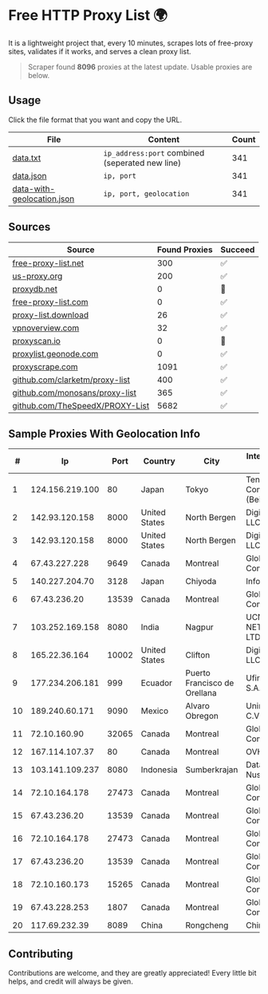 
# Free HTTP Proxy List 🌍

It is a lightweight project that, every 10 minutes, scrapes lots of free-proxy sites, validates if it works, and serves a clean proxy list.


> Scraper found **8096** proxies at the latest update. Usable proxies are below.

## Usage

Click the file format that you want and copy the URL.


|File|Content|Count|
|----|-------|-----|
|[data.txt](https://raw.githubusercontent.com/themiralay/Proxy-List-World/master/data.txt)|`ip_address:port` combined (seperated new line)|341|
|[data.json](https://raw.githubusercontent.com/themiralay/Proxy-List-World/master/data.json)|`ip, port`|341|
|[data-with-geolocation.json](https://raw.githubusercontent.com/themiralay/Proxy-List-World/master/data-with-geolocation.json)|`ip, port, geolocation`|341|

## Sources

|Source|Found Proxies|Succeed|
|------|-------------|-------|
|[free-proxy-list.net](https://free-proxy-list.net)|300|✅|
|[us-proxy.org](https://www.us-proxy.org)|200|✅|
|[proxydb.net](http://proxydb.net)|0|🚫|
|[free-proxy-list.com](https://free-proxy-list.com/?page=&port=&type%5B%5D=http&type%5B%5D=https&up_time=0&search=Search)|0|✅|
|[proxy-list.download](https://www.proxy-list.download/HTTP)|26|✅|
|[vpnoverview.com](https://vpnoverview.com/privacy/anonymous-browsing/free-proxy-servers)|32|✅|
|[proxyscan.io](https://www.proxyscan.io)|0|🚫|
|[proxylist.geonode.com](https://proxylist.geonode.com/api/proxy-list?limit=300&page=1&sort_by=lastChecked&sort_type=desc&protocols=http,https)|0|✅|
|[proxyscrape.com](https://api.proxyscrape.com/v2/?request=displayproxies&protocol=http&timeout=10000&country=all&ssl=all&anonymity=all)|1091|✅|
|[github.com/clarketm/proxy-list](https://raw.githubusercontent.com/clarketm/proxy-list/master/proxy-list-raw.txt)|400|✅|
|[github.com/monosans/proxy-list](https://raw.githubusercontent.com/monosans/proxy-list/main/proxies/http.txt)|365|✅|
|[github.com/TheSpeedX/PROXY-List](https://raw.githubusercontent.com/TheSpeedX/PROXY-List/master/http.txt)|5682|✅|


## Sample Proxies With Geolocation Info

|#|Ip|Port|Country|City|Internet Service Provider|
|-|--|----|-------|----|-------------------------|
|1|124.156.219.100|80|Japan|Tokyo|Tencent Cloud Computing (Beijing) Co|
|2|142.93.120.158|8000|United States|North Bergen|DigitalOcean, LLC|
|3|142.93.120.158|8000|United States|North Bergen|DigitalOcean, LLC|
|4|67.43.227.228|9649|Canada|Montreal|GloboTech Communications|
|5|140.227.204.70|3128|Japan|Chiyoda|InfoSphere|
|6|67.43.236.20|13539|Canada|Montreal|GloboTech Communications|
|7|103.252.169.158|8080|India|Nagpur|UCN CABLE NETWORK PVT. LTD|
|8|165.22.36.164|10002|United States|Clifton|DigitalOcean, LLC|
|9|177.234.206.181|999|Ecuador|Puerto Francisco de Orellana|Ufinet Panama S.A.|
|10|189.240.60.171|9090|Mexico|Alvaro Obregon|Uninet S.A. de C.V.|
|11|72.10.160.90|32065|Canada|Montreal|GloboTech Communications|
|12|167.114.107.37|80|Canada|Montreal|OVH SAS|
|13|103.141.109.237|8080|Indonesia|Sumberkrajan|Data Buana Nusantara|
|14|72.10.164.178|27473|Canada|Montreal|GloboTech Communications|
|15|67.43.236.20|13539|Canada|Montreal|GloboTech Communications|
|16|72.10.164.178|27473|Canada|Montreal|GloboTech Communications|
|17|67.43.236.20|13539|Canada|Montreal|GloboTech Communications|
|18|72.10.160.173|15265|Canada|Montreal|GloboTech Communications|
|19|67.43.228.253|1807|Canada|Montreal|GloboTech Communications|
|20|117.69.232.39|8089|China|Rongcheng|Chinanet|



## Contributing

Contributions are welcome, and they are greatly appreciated! Every
little bit helps, and credit will always be given.

